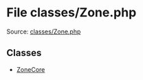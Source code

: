 File classes/Zone.php
=========

Source: [classes/Zone.php](https://github.com/PrestaShop/PrestaShop/blob/1.5.3.1/classes/Zone.php)


Classes
-------

* [ZoneCore](class.ZoneCore.md)

